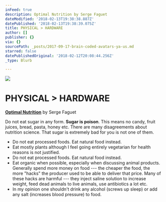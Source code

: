 ```yaml
---
inFeed: true
description: Optimal Nutrition by Serge Faguet
dateModified: '2018-02-13T19:38:38.887Z'
datePublished: '2018-02-13T19:38:39.075Z'
title: PHYSICAL > HARDWARE
author: []
publisher: {}
via: {}
sourcePath: _posts/2017-09-17-brain-coded-avatars-ya-us.md
starred: false
datePublishedOriginal: '2018-02-12T20:08:44.256Z'
_type: Blurb

---
```

![](https://the-grid-user-content.s3-us-west-2.amazonaws.com/86e39d03-84c4-458f-b580-c5b075f02f1c.jpg)

# **PHYSICAL \> HARDWARE**

**[Optimal Nutrition][0]** by Serge Faguet

Do not eat sugar in any form. **Sugar is poison**. This means no candy, fruit juices, bread, pasta, honey etc. There are many disagreements about nutrition science. That sugar is extremely bad for you is not one of them.

* Do not eat processed foods. Eat natural food instead.
* Eat mostly plants although I feel going entirely vegetarian for health reasons is not justified.
* Do not eat processed foods. Eat natural food instead.
* Eat organic when possible, especially when discussing animal products. Generally spend more money on food --- the cheaper the food, the more "hacks" the producer used to be able to deliver that price. Many of these hacks are harmful --- they inject saline solution to increase weight, feed dead animals to live animals, use antibiotics a lot etc.
* In my opinion one shouldn't drink any alcohol (screws up sleep) or add any salt (increases blood pressure) to food.

[0]: https://hackernoon.com/im-32-and-spent-200k-on-biohacking-became-calmer-thinner-extroverted-healthier-happier-2a2e846ae113